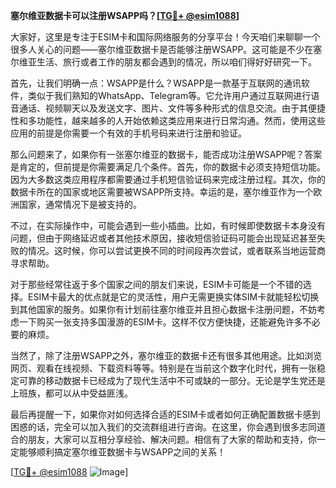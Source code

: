 **塞尔维亚数据卡可以注册WSAPP吗？[[TG💪+ @esim1088](https://t.me/s/esim1088)]**

大家好，这里是专注于ESIM卡和国际网络服务的分享平台！今天咱们来聊聊一个很多人关心的问题——塞尔维亚数据卡是否能够注册WSAPP。这可能是不少在塞尔维亚生活、旅行或者工作的朋友都会遇到的情况，所以咱们得好好研究一下。

首先，让我们明确一点：WSAPP是什么？WSAPP是一款基于互联网的通讯软件，类似于我们熟知的WhatsApp、Telegram等。它允许用户通过互联网进行语音通话、视频聊天以及发送文字、图片、文件等多种形式的信息交流。由于其便捷性和多功能性，越来越多的人开始依赖这类应用来进行日常沟通。然而，使用这些应用的前提是你需要一个有效的手机号码来进行注册和验证。

那么问题来了，如果你有一张塞尔维亚的数据卡，能否成功注册WSAPP呢？答案是肯定的，但前提是你需要满足几个条件。首先，你的数据卡必须支持短信功能。因为大多数这类应用程序都需要通过手机短信验证码来完成注册过程。其次，你的数据卡所在的国家或地区需要被WSAPP所支持。幸运的是，塞尔维亚作为一个欧洲国家，通常情况下是被支持的。

不过，在实际操作中，可能会遇到一些小插曲。比如，有时候即使数据卡本身没有问题，但由于网络延迟或者其他技术原因，接收短信验证码可能会出现延迟甚至失败的情况。这时候，你可以尝试更换不同的时间段再次尝试，或者联系当地运营商寻求帮助。

对于那些经常往返于多个国家之间的朋友们来说，ESIM卡可能是一个不错的选择。ESIM卡最大的优点就是它的灵活性，用户无需更换实体SIM卡就能轻松切换到其他国家的服务。如果你有计划前往塞尔维亚并且担心数据卡注册问题，不妨考虑一下购买一张支持多国漫游的ESIM卡。这样不仅方便快捷，还能避免许多不必要的麻烦。

当然了，除了注册WSAPP之外，塞尔维亚的数据卡还有很多其他用途。比如浏览网页、观看在线视频、下载资料等等。特别是在当前这个数字化时代，拥有一张稳定可靠的移动数据卡已经成为了现代生活中不可或缺的一部分。无论是学生党还是上班族，都可以从中受益匪浅。

最后再提醒一下，如果你对如何选择合适的ESIM卡或者如何正确配置数据卡感到困惑的话，完全可以加入我们的交流群组进行咨询。在这里，你会遇到很多志同道合的朋友，大家可以互相分享经验、解决问题。相信有了大家的帮助和支持，你一定能够顺利搞定塞尔维亚数据卡与WSAPP之间的关系！

[[TG💪+ @esim1088](https://t.me/s/esim1088) ![Image](https://i.postimg.cc/4NQfJmqS/Snipaste-2025-05-13-00-14-12.png)]